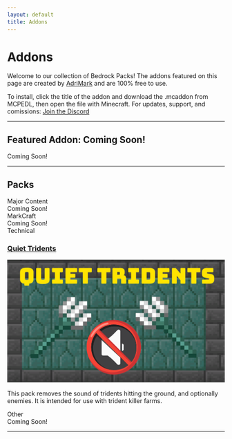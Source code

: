 ```yaml
---
layout: default
title: Addons
---
```


# Addons

Welcome to our collection of Bedrock Packs!
The addons featured on this page are created by [AdriMark](/players/adrimark) and are 100% free to use.  

To install, click the title of the addon and download the .mcaddon from MCPEDL, then open the file with Minecraft.
For updates, support, and comissions:
[Join the Discord](https://discord.gg/H7M6BxQDBn)

---

## Featured Addon: Coming Soon!

Coming Soon!


---

## Packs

<div class="toggle-section" id="markcraft">
  <div class="toggle-title">Major Content</div>
  <div class="toggle-content">
  Coming Soon!
  </div>
</div>

<div class="toggle-section" id="markcraft">
  <div class="toggle-title">MarkCraft</div>
  <div class="toggle-content">
  Coming Soon!
  </div>
</div>

<div class="toggle-section" id="technical">
  <div class="toggle-title">Technical</div>
  <div class="toggle-content">
    <div class="addon-gallery">
      <div class="addon-item">
      <a href="https://mcpedl.com/quiet-tridents/" target="_blank" rel="noopener">
      <h3>Quiet Tridents</h3>
      <img src="/assets/images/addons/quiet_tridents_large_icon.webp" alt="Two tridents are shown against a brick wall with the text Quiet Tridents written above them. There is also a muted sound icon between them." /> </a>
      <p>This pack removes the sound of tridents hitting the ground, and optionally enemies. It is intended for use with trident killer farms. </p>
      </div>
    </div>
  </div>
</div>

<div class="toggle-section" id="other">
  <div class="toggle-title">Other</div>
  <div class="toggle-content">
  Coming Soon!
  </div>
</div>

---